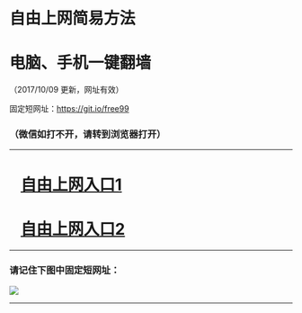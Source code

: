 ﻿# 自由上网简易方法

# 电脑、手机一键翻墙

（2017/10/09 更新，网址有效）

固定短网址：https://git.io/free99

### （微信如打不开，请转到浏览器打开）


***





# &nbsp;&nbsp; <a href="http://ft513618524.fwq-tz-1001.info/fwqtz01.html?t=100900118734 " target="_blank">自由上网入口1</a>
# &nbsp;&nbsp; <a href="http://ft671311193.fwq-tz-1002.info/fwqtz02.html?t=100900116284 " target="_blank">自由上网入口2</a>
***

### 请记住下图中固定短网址：

<img src="https://s3-us-west-2.amazonaws.com/fwq-1001/yjfq-20170905okok.png" /> 


***

